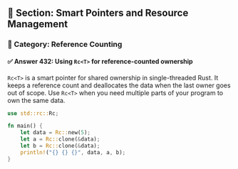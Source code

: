 ## 📘 Section: Smart Pointers and Resource Management  
### 🔹 Category: Reference Counting  
#### ✅ Answer 432: Using `Rc<T>` for reference-counted ownership

`Rc<T>` is a smart pointer for shared ownership in single-threaded Rust. It keeps a reference count and deallocates the data when the last owner goes out of scope. Use `Rc<T>` when you need multiple parts of your program to own the same data.

```rust
use std::rc::Rc;

fn main() {
    let data = Rc::new(5);
    let a = Rc::clone(&data);
    let b = Rc::clone(&data);
    println!("{} {} {}", data, a, b);
}
```
